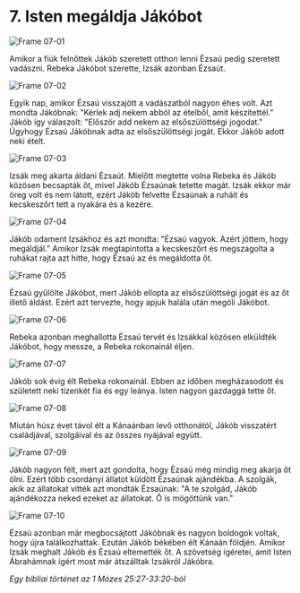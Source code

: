 # 7. Isten megáldja Jákóbot

![Frame 07-01](https://cdn.door43.org/obs/jpg/360px/obs-en-07-01.jpg)

Amikor a fiúk felnőttek Jákób szeretett otthon lenni Ézsaú pedig szeretett vadászni. Rebeka Jákóbot szerette, Izsák azonban Ézsaút.

![Frame 07-02](https://cdn.door43.org/obs/jpg/360px/obs-en-07-02.jpg)

Egyik nap, amikor Ézsaú visszajött a vadászatból nagyon éhes volt. Azt mondta Jákóbnak: "Kérlek adj nekem abból az ételből, amit készítettél." Jákób így válaszolt: "Először add nekem az elsőszülöttségi jogodat." Úgyhogy Ézsaú Jákóbnak adta az elsőszülöttségi jogát. Ekkor Jákób adott neki ételt.

![Frame 07-03](https://cdn.door43.org/obs/jpg/360px/obs-en-07-03.jpg)

Izsák meg akarta áldani Ézsaút. Mielőtt megtette volna Rebeka és Jákób közösen becsapták őt, mivel Jákób Ézsaúnak tetette magát. Izsák ekkor már öreg volt és nem látott, ezért Jákób felvette Ézsaúnak a ruháit és kecskeszőrt tett a nyakára és a kezére.

![Frame 07-04](https://cdn.door43.org/obs/jpg/360px/obs-en-07-04.jpg)

Jákób odament Izsákhoz és azt mondta: "Ézsaú vagyok. Azért jöttem, hogy megáldjál." Amikor Izsák megtapintotta a kecskeszőrt és megszagolta a ruhákat rajta azt hitte, hogy Ézsaú az és megáldotta őt.

![Frame 07-05](https://cdn.door43.org/obs/jpg/360px/obs-en-07-05.jpg)

Ézsaú gyűlölte Jákóbot, mert Jákób ellopta az elsőszülöttségi jogát és az őt illető áldást. Ezért azt tervezte, hogy apjuk halála után megöli Jákóbot.

![Frame 07-06](https://cdn.door43.org/obs/jpg/360px/obs-en-07-06.jpg)

Rebeka azonban meghallotta Ézsaú tervét és Izsákkal közösen elküldték Jákóbot, hogy messze, a Rebeka rokonainál éljen.

![Frame 07-07](https://cdn.door43.org/obs/jpg/360px/obs-en-07-07.jpg)

Jákób sok évig élt Rebeka rokonainál. Ebben az időben megházasodott és született neki tizenkét fia és egy leánya. Isten nagyon gazdaggá tette őt.

![Frame 07-08](https://cdn.door43.org/obs/jpg/360px/obs-en-07-08.jpg)

Miután húsz évet távol élt a Kánaánban levő otthonától, Jákób visszatért családjával, szolgáival és az összes nyájával együtt.

![Frame 07-09](https://cdn.door43.org/obs/jpg/360px/obs-en-07-09.jpg)

Jákób nagyon félt, mert azt gondolta, hogy Ézsaú még mindig meg akarja őt ölni. Ezért több csordányi állatot küldött Ézsaúnak ajándékba. A szolgák, akik az állatokat vitték azt mondták Ézsaúnak: "A te szolgád, Jákób ajándékozza neked ezeket az állatokat. Ő is mögöttünk van."

![Frame 07-10](https://cdn.door43.org/obs/jpg/360px/obs-en-07-10.jpg)

Ézsaú azonban már megbocsájtott Jákóbnak és nagyon boldogok voltak, hogy újra találkozhattak. Ezután Jákób békében élt Kánaán földjén. Amikor Izsák meghalt Jákób és Ézsaú eltemették őt. A szövetség ígéretei, amit Isten Ábrahámnak ígért most már átszálltak Izsákról Jákóbra.

_Egy bibliai történet az 1 Mózes 25:27-33:20-ból_
